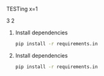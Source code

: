 TESTing
x=1

3
2

1. Install dependencies
    ```bash
    pip install -r requirements.in
    ```
1. Install dependencies
    ```bash
    pip install -r requirements.in
    ```
